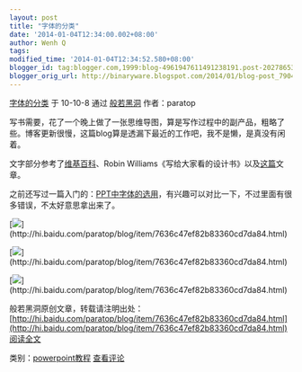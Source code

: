 ```yaml
---
layout: post
title: "字体的分类"
date: '2014-01-04T12:34:00.002+08:00'
author: Wenh Q
tags:
modified_time: '2014-01-04T12:34:52.580+08:00'
blogger_id: tag:blogger.com,1999:blog-4961947611491238191.post-2027865340829943575
blogger_orig_url: http://binaryware.blogspot.com/2014/01/blog-post_7904.html
---
```

[字体的分类](http://hi.baidu.com/paratop/blog/item/7636c47ef82b83360cd7da84.html)
于 10-10-8 通过 [般若黑洞](http://hi.baidu.com/paratop) 作者：paratop

写书需要，花了一个晚上做了一张思维导图，算是写作过程中的副产品，粗略了些。博客更新很慢，这篇blog算是透漏下最近的工作吧，我不是懒，是真没有闲着。

文字部分参考了[维基百科](http://zh.wikipedia.org/zh-sg/%E8%A1%AC%E7%BA%BF%E4%BD%93)、Robin
Williams《写给大家看的设计书》以及[这篇](http://xuexiyingyong.blog.163.com/blog/static/113453030200981441129263/)文章。

之前还写过一篇入门的：[PPT中字体的选用](http://hi.baidu.com/paratop/blog/item/d18d2adfa2eaeb18495403e8.html)，有兴趣可以对比一下，不过里面有很多错误，不太好意思拿出来了。

[![](https://images-blogger-opensocial.googleusercontent.com/gadgets/proxy?url=http%3A%2F%2Fhiphotos.baidu.com%2Fparatop%2Fpic%2Fitem%2F5639f301661c7991267fb562.jpg&container=blogger&gadget=a&rewriteMime=image%2F*)](http://hi.baidu.com/paratop/blog/item/7636c47ef82b83360cd7da84.html)

[![](https://images-blogger-opensocial.googleusercontent.com/gadgets/proxy?url=http%3A%2F%2Fhiphotos.baidu.com%2Fparatop%2Fpic%2Fitem%2Ff0eb42d3d8a148473bf3cf62.jpg&container=blogger&gadget=a&rewriteMime=image%2F*)](http://hi.baidu.com/paratop/blog/item/7636c47ef82b83360cd7da84.html)

[![](https://images-blogger-opensocial.googleusercontent.com/gadgets/proxy?url=http%3A%2F%2Fhiphotos.baidu.com%2Fparatop%2Fpic%2Fitem%2Fb4fff5cbb44348ba53664f62.jpg&container=blogger&gadget=a&rewriteMime=image%2F*)](http://hi.baidu.com/paratop/blog/item/7636c47ef82b83360cd7da84.html)




般若黑洞原创文章，转载请注明出处：[http://hi.baidu.com/paratop/blog/item/7636c47ef82b83360cd7da84.html](http://hi.baidu.com/paratop/blog/item/7636c47ef82b83360cd7da84.html)
[阅读全文](http://hi.baidu.com/paratop/blog/item/7636c47ef82b83360cd7da84.html)


类别：[powerpoint教程](http://hi.baidu.com/paratop/blog/category/powerpoint%BD%CC%B3%CC)
[查看评论](http://hi.baidu.com/paratop/blog/item/7636c47ef82b83360cd7da84.html#comment)
